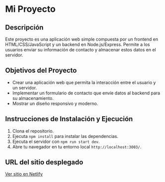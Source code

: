 # Mi Proyecto

## Descripción
Este proyecto es una aplicación web simple compuesta por un frontend en HTML/CSS/JavaScript y un backend en Node.js/Express. Permite a los usuarios enviar su información de contacto y almacenar estos datos en el servidor.

## Objetivos del Proyecto
- Crear una aplicación web que permita la interacción entre el usuario y un servidor.
- Implementar un formulario de contacto que envíe datos al backend para su almacenamiento.
- Mostrar un diseño responsivo y moderno.

## Instrucciones de Instalación y Ejecución
1. Clona el repositorio.
2. Ejecuta `npm install` para instalar las dependencias.
3. Ejecuta el servidor con `npm run start dev`.
4. Abre tu navegador en tu entorno local `http://localhost:3003/`.

## URL del sitio desplegado
[Ver sitio en Netlify](https://tu-url-de-netlify)
